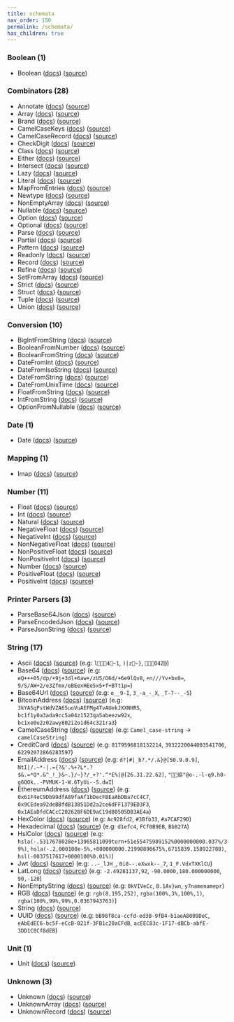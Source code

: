 ```yaml
---
title: schemata
nav_order: 150
permalink: /schemata/
has_children: true
---
```


### Boolean (1)

* Boolean ([docs](https://jacob-alford.github.io/schemata-ts/schemata/Boolean.html)) ([source](https://github.com/jacob-alford/schemata-ts/tree/main/src/schemata/Boolean.ts))

### Combinators (28)

* Annotate ([docs](https://jacob-alford.github.io/schemata-ts/schemata/Annotate.html)) ([source](https://github.com/jacob-alford/schemata-ts/tree/main/src/schemata/Annotate.ts))
* Array ([docs](https://jacob-alford.github.io/schemata-ts/schemata/Array.html)) ([source](https://github.com/jacob-alford/schemata-ts/tree/main/src/schemata/Array.ts))
* Brand ([docs](https://jacob-alford.github.io/schemata-ts/schemata/Brand.html)) ([source](https://github.com/jacob-alford/schemata-ts/tree/main/src/schemata/Brand.ts))
* CamelCaseKeys ([docs](https://jacob-alford.github.io/schemata-ts/schemata/CamelCaseKeys.html)) ([source](https://github.com/jacob-alford/schemata-ts/tree/main/src/schemata/CamelCaseKeys.ts))
* CamelCaseRecord ([docs](https://jacob-alford.github.io/schemata-ts/schemata/CamelCaseRecord.html)) ([source](https://github.com/jacob-alford/schemata-ts/tree/main/src/schemata/CamelCaseRecord.ts))
* CheckDigit ([docs](https://jacob-alford.github.io/schemata-ts/schemata/CheckDigit.html)) ([source](https://github.com/jacob-alford/schemata-ts/tree/main/src/schemata/CheckDigit.ts))
* Class ([docs](https://jacob-alford.github.io/schemata-ts/schemata/Class.html)) ([source](https://github.com/jacob-alford/schemata-ts/tree/main/src/schemata/Class.ts))
* Either ([docs](https://jacob-alford.github.io/schemata-ts/schemata/Either.html)) ([source](https://github.com/jacob-alford/schemata-ts/tree/main/src/schemata/Either.ts))
* Intersect ([docs](https://jacob-alford.github.io/schemata-ts/schemata/Intersect.html)) ([source](https://github.com/jacob-alford/schemata-ts/tree/main/src/schemata/Intersect.ts))
* Lazy ([docs](https://jacob-alford.github.io/schemata-ts/schemata/Lazy.html)) ([source](https://github.com/jacob-alford/schemata-ts/tree/main/src/schemata/Lazy.ts))
* Literal ([docs](https://jacob-alford.github.io/schemata-ts/schemata/Literal.html)) ([source](https://github.com/jacob-alford/schemata-ts/tree/main/src/schemata/Literal.ts))
* MapFromEntries ([docs](https://jacob-alford.github.io/schemata-ts/schemata/MapFromEntries.html)) ([source](https://github.com/jacob-alford/schemata-ts/tree/main/src/schemata/MapFromEntries.ts))
* Newtype ([docs](https://jacob-alford.github.io/schemata-ts/schemata/Newtype.html)) ([source](https://github.com/jacob-alford/schemata-ts/tree/main/src/schemata/Newtype.ts))
* NonEmptyArray ([docs](https://jacob-alford.github.io/schemata-ts/schemata/NonEmptyArray.html)) ([source](https://github.com/jacob-alford/schemata-ts/tree/main/src/schemata/NonEmptyArray.ts))
* Nullable ([docs](https://jacob-alford.github.io/schemata-ts/schemata/Nullable.html)) ([source](https://github.com/jacob-alford/schemata-ts/tree/main/src/schemata/Nullable.ts))
* Option ([docs](https://jacob-alford.github.io/schemata-ts/schemata/Option.html)) ([source](https://github.com/jacob-alford/schemata-ts/tree/main/src/schemata/Option.ts))
* Optional ([docs](https://jacob-alford.github.io/schemata-ts/schemata/Optional.html)) ([source](https://github.com/jacob-alford/schemata-ts/tree/main/src/schemata/Optional.ts))
* Parse ([docs](https://jacob-alford.github.io/schemata-ts/schemata/Parse.html)) ([source](https://github.com/jacob-alford/schemata-ts/tree/main/src/schemata/Parse.ts))
* Partial ([docs](https://jacob-alford.github.io/schemata-ts/schemata/Partial.html)) ([source](https://github.com/jacob-alford/schemata-ts/tree/main/src/schemata/Partial.ts))
* Pattern ([docs](https://jacob-alford.github.io/schemata-ts/schemata/Pattern.html)) ([source](https://github.com/jacob-alford/schemata-ts/tree/main/src/schemata/Pattern.ts))
* Readonly ([docs](https://jacob-alford.github.io/schemata-ts/schemata/Readonly.html)) ([source](https://github.com/jacob-alford/schemata-ts/tree/main/src/schemata/Readonly.ts))
* Record ([docs](https://jacob-alford.github.io/schemata-ts/schemata/Record.html)) ([source](https://github.com/jacob-alford/schemata-ts/tree/main/src/schemata/Record.ts))
* Refine ([docs](https://jacob-alford.github.io/schemata-ts/schemata/Refine.html)) ([source](https://github.com/jacob-alford/schemata-ts/tree/main/src/schemata/Refine.ts))
* SetFromArray ([docs](https://jacob-alford.github.io/schemata-ts/schemata/SetFromArray.html)) ([source](https://github.com/jacob-alford/schemata-ts/tree/main/src/schemata/SetFromArray.ts))
* Strict ([docs](https://jacob-alford.github.io/schemata-ts/schemata/Strict.html)) ([source](https://github.com/jacob-alford/schemata-ts/tree/main/src/schemata/Strict.ts))
* Struct ([docs](https://jacob-alford.github.io/schemata-ts/schemata/Struct.html)) ([source](https://github.com/jacob-alford/schemata-ts/tree/main/src/schemata/Struct.ts))
* Tuple ([docs](https://jacob-alford.github.io/schemata-ts/schemata/Tuple.html)) ([source](https://github.com/jacob-alford/schemata-ts/tree/main/src/schemata/Tuple.ts))
* Union ([docs](https://jacob-alford.github.io/schemata-ts/schemata/Union.html)) ([source](https://github.com/jacob-alford/schemata-ts/tree/main/src/schemata/Union.ts))

### Conversion (10)

* BigIntFromString ([docs](https://jacob-alford.github.io/schemata-ts/schemata/BigIntFromString.html)) ([source](https://github.com/jacob-alford/schemata-ts/tree/main/src/schemata/BigIntFromString.ts))
* BooleanFromNumber ([docs](https://jacob-alford.github.io/schemata-ts/schemata/BooleanFromNumber.html)) ([source](https://github.com/jacob-alford/schemata-ts/tree/main/src/schemata/BooleanFromNumber.ts))
* BooleanFromString ([docs](https://jacob-alford.github.io/schemata-ts/schemata/BooleanFromString.html)) ([source](https://github.com/jacob-alford/schemata-ts/tree/main/src/schemata/BooleanFromString.ts))
* DateFromInt ([docs](https://jacob-alford.github.io/schemata-ts/schemata/DateFromInt.html)) ([source](https://github.com/jacob-alford/schemata-ts/tree/main/src/schemata/DateFromInt.ts))
* DateFromIsoString ([docs](https://jacob-alford.github.io/schemata-ts/schemata/DateFromIsoString.html)) ([source](https://github.com/jacob-alford/schemata-ts/tree/main/src/schemata/DateFromIsoString.ts))
* DateFromString ([docs](https://jacob-alford.github.io/schemata-ts/schemata/DateFromString.html)) ([source](https://github.com/jacob-alford/schemata-ts/tree/main/src/schemata/DateFromString.ts))
* DateFromUnixTime ([docs](https://jacob-alford.github.io/schemata-ts/schemata/DateFromUnixTime.html)) ([source](https://github.com/jacob-alford/schemata-ts/tree/main/src/schemata/DateFromUnixTime.ts))
* FloatFromString ([docs](https://jacob-alford.github.io/schemata-ts/schemata/FloatFromString.html)) ([source](https://github.com/jacob-alford/schemata-ts/tree/main/src/schemata/FloatFromString.ts))
* IntFromString ([docs](https://jacob-alford.github.io/schemata-ts/schemata/IntFromString.html)) ([source](https://github.com/jacob-alford/schemata-ts/tree/main/src/schemata/IntFromString.ts))
* OptionFromNullable ([docs](https://jacob-alford.github.io/schemata-ts/schemata/OptionFromNullable.html)) ([source](https://github.com/jacob-alford/schemata-ts/tree/main/src/schemata/OptionFromNullable.ts))

### Date (1)

* Date ([docs](https://jacob-alford.github.io/schemata-ts/schemata/Date.html)) ([source](https://github.com/jacob-alford/schemata-ts/tree/main/src/schemata/Date.ts))

### Mapping (1)

* Imap ([docs](https://jacob-alford.github.io/schemata-ts/schemata/Imap.html)) ([source](https://github.com/jacob-alford/schemata-ts/tree/main/src/schemata/Imap.ts))

### Number (11)

* Float ([docs](https://jacob-alford.github.io/schemata-ts/schemata/Float.html)) ([source](https://github.com/jacob-alford/schemata-ts/tree/main/src/schemata/Float.ts))
* Int ([docs](https://jacob-alford.github.io/schemata-ts/schemata/Int.html)) ([source](https://github.com/jacob-alford/schemata-ts/tree/main/src/schemata/Int.ts))
* Natural ([docs](https://jacob-alford.github.io/schemata-ts/schemata/Natural.html)) ([source](https://github.com/jacob-alford/schemata-ts/tree/main/src/schemata/Natural.ts))
* NegativeFloat ([docs](https://jacob-alford.github.io/schemata-ts/schemata/NegativeFloat.html)) ([source](https://github.com/jacob-alford/schemata-ts/tree/main/src/schemata/NegativeFloat.ts))
* NegativeInt ([docs](https://jacob-alford.github.io/schemata-ts/schemata/NegativeInt.html)) ([source](https://github.com/jacob-alford/schemata-ts/tree/main/src/schemata/NegativeInt.ts))
* NonNegativeFloat ([docs](https://jacob-alford.github.io/schemata-ts/schemata/NonNegativeFloat.html)) ([source](https://github.com/jacob-alford/schemata-ts/tree/main/src/schemata/NonNegativeFloat.ts))
* NonPositiveFloat ([docs](https://jacob-alford.github.io/schemata-ts/schemata/NonPositiveFloat.html)) ([source](https://github.com/jacob-alford/schemata-ts/tree/main/src/schemata/NonPositiveFloat.ts))
* NonPositiveInt ([docs](https://jacob-alford.github.io/schemata-ts/schemata/NonPositiveInt.html)) ([source](https://github.com/jacob-alford/schemata-ts/tree/main/src/schemata/NonPositiveInt.ts))
* Number ([docs](https://jacob-alford.github.io/schemata-ts/schemata/Number.html)) ([source](https://github.com/jacob-alford/schemata-ts/tree/main/src/schemata/Number.ts))
* PositiveFloat ([docs](https://jacob-alford.github.io/schemata-ts/schemata/PositiveFloat.html)) ([source](https://github.com/jacob-alford/schemata-ts/tree/main/src/schemata/PositiveFloat.ts))
* PositiveInt ([docs](https://jacob-alford.github.io/schemata-ts/schemata/PositiveInt.html)) ([source](https://github.com/jacob-alford/schemata-ts/tree/main/src/schemata/PositiveInt.ts))

### Printer Parsers (3)

* ParseBase64Json ([docs](https://jacob-alford.github.io/schemata-ts/schemata/ParseBase64Json.html)) ([source](https://github.com/jacob-alford/schemata-ts/tree/main/src/schemata/ParseBase64Json.ts))
* ParseEncodedJson ([docs](https://jacob-alford.github.io/schemata-ts/schemata/ParseEncodedJson.html)) ([source](https://github.com/jacob-alford/schemata-ts/tree/main/src/schemata/ParseEncodedJson.ts))
* ParseJsonString ([docs](https://jacob-alford.github.io/schemata-ts/schemata/ParseJsonString.html)) ([source](https://github.com/jacob-alford/schemata-ts/tree/main/src/schemata/ParseJsonString.ts))

### String (17)

* Ascii ([docs](https://jacob-alford.github.io/schemata-ts/schemata/Ascii.html)) ([source](https://github.com/jacob-alford/schemata-ts/tree/main/src/schemata/Ascii.ts)) (e.g:  ` l4~1`, `)| z ~}`, `O4Z@`)
* Base64 ([docs](https://jacob-alford.github.io/schemata-ts/schemata/Base64.html)) ([source](https://github.com/jacob-alford/schemata-ts/tree/main/src/schemata/Base64.ts)) (e.g:  `eQ+++05/dp/+9j+3dl+6aw+/zU5/O6d/+6e9lQv8`, `+n///Yv+bx0=`, `9/S/AW+2/e3Zfmx/eBEexHEe5x5+f+BTt1p=`)
* Base64Url ([docs](https://jacob-alford.github.io/schemata-ts/schemata/Base64Url.html)) ([source](https://github.com/jacob-alford/schemata-ts/tree/main/src/schemata/Base64Url.ts)) (e.g:  `e__9-I`, `3_-a_-_X`, `_T-7--_-5`)
* BitcoinAddress ([docs](https://jacob-alford.github.io/schemata-ts/schemata/BitcoinAddress.html)) ([source](https://github.com/jacob-alford/schemata-ts/tree/main/src/schemata/BitcoinAddress.ts)) (e.g:  `3kYASqPstWdVZA65uoVuAEFMg4TvAUekJXXNHRS`, `bc1f1y0a3ada9cc5a04z1523qa5abeezw92x`, `bc1xe0u2z02awy802i2o1d64c321ra3`)
* CamelCaseString ([docs](https://jacob-alford.github.io/schemata-ts/schemata/CamelCaseString.html)) ([source](https://github.com/jacob-alford/schemata-ts/tree/main/src/schemata/CamelCaseString.ts)) (e.g:  `Camel_case-string` → `camelCaseString`)
* CreditCard ([docs](https://jacob-alford.github.io/schemata-ts/schemata/CreditCard.html)) ([source](https://github.com/jacob-alford/schemata-ts/tree/main/src/schemata/CreditCard.ts)) (e.g:  `8179596818132214`, `3932220044003541706`, `62292072866283597`)
* EmailAddress ([docs](https://jacob-alford.github.io/schemata-ts/schemata/EmailAddress.html)) ([source](https://github.com/jacob-alford/schemata-ts/tree/main/src/schemata/EmailAddress.ts)) (e.g:  `d?|#|_b?.*/.&}@[50.9.0.9]`, `NtI|/.~*-|.={?&'.%+?L*.?$&.=*Q*.&^_!_}&~.}/~}?/_+?'.^*E%|@[26.31.22.62]`, `"￸㶸"@o-.-l-q9.h0-g6QOk..-PVMUK-1-W.6TyUi--S.dwI`)
* EthereumAddress ([docs](https://jacob-alford.github.io/schemata-ts/schemata/EthereumAddress.html)) ([source](https://github.com/jacob-alford/schemata-ts/tree/main/src/schemata/EthereumAddress.ts)) (e.g:  `0x61F4eC9Db99dfA89faAf1bDecFBEaAbDBa7cC4C7`, `0x9CEdea92deBBfdB13851Dd2a2ce6dFF1379ED3F3`, `0x1AEaDfdCACcC202628F6DE9aC19d80505DB3AE4a`)
* HexColor ([docs](https://jacob-alford.github.io/schemata-ts/schemata/HexColor.html)) ([source](https://github.com/jacob-alford/schemata-ts/tree/main/src/schemata/HexColor.ts)) (e.g:  `Ac928fd2`, `#3Bfb33`, `#a7CAF29D`)
* Hexadecimal ([docs](https://jacob-alford.github.io/schemata-ts/schemata/Hexadecimal.html)) ([source](https://github.com/jacob-alford/schemata-ts/tree/main/src/schemata/Hexadecimal.ts)) (e.g:  `d1efc4`, `FCf0B9EB`, `Bb827A`)
* HslColor ([docs](https://jacob-alford.github.io/schemata-ts/schemata/HslColor.html)) ([source](https://github.com/jacob-alford/schemata-ts/tree/main/src/schemata/HslColor.ts)) (e.g:  `hsla(-.5317678028e+13965811099turn+51e55475989152%0000000000.037%/39%)`, `hsla(-.2,000100e-5%,+000000000.21998890675%,6715839.158922788)`, `hsl(-0037517617+0000100%0.01%)`)
* Jwt ([docs](https://jacob-alford.github.io/schemata-ts/schemata/Jwt.html)) ([source](https://github.com/jacob-alford/schemata-ts/tree/main/src/schemata/Jwt.ts)) (e.g:  `..-_lJH_`, `0i8--.eXwxk--_7`, `1_F.VdxTXKlCU`)
* LatLong ([docs](https://jacob-alford.github.io/schemata-ts/schemata/LatLong.html)) ([source](https://github.com/jacob-alford/schemata-ts/tree/main/src/schemata/LatLong.ts)) (e.g:  `-2.49281137,92`, `-90.0000,180.000000000`, `90,-120`)
* NonEmptyString ([docs](https://jacob-alford.github.io/schemata-ts/schemata/NonEmptyString.html)) ([source](https://github.com/jacob-alford/schemata-ts/tree/main/src/schemata/NonEmptyString.ts)) (e.g:  `0kVIVeCc`, `B.1Av}wn`, `y7namenamepr`)
* RGB ([docs](https://jacob-alford.github.io/schemata-ts/schemata/RGB.html)) ([source](https://github.com/jacob-alford/schemata-ts/tree/main/src/schemata/RGB.ts)) (e.g:  `rgb(8,195,252)`, `rgba(100%,3%,100%,1)`, `rgba(100%,99%,99%,0.0367943763)`)
* String ([docs](https://jacob-alford.github.io/schemata-ts/schemata/String.html)) ([source](https://github.com/jacob-alford/schemata-ts/tree/main/src/schemata/String.ts))
* UUID ([docs](https://jacob-alford.github.io/schemata-ts/schemata/UUID.html)) ([source](https://github.com/jacob-alford/schemata-ts/tree/main/src/schemata/UUID.ts)) (e.g:  `bB98f8ca-ccfd-ed3B-9fB4-b1aeA8009DeC`, `eAbEdEC6-bc5F-eCcB-021f-3FB1c20aCFdB`, `acEEC83c-1F17-dBCb-abfE-3DD1C8Cf8dEB`)

### Unit (1)

* Unit ([docs](https://jacob-alford.github.io/schemata-ts/schemata/Unit.html)) ([source](https://github.com/jacob-alford/schemata-ts/tree/main/src/schemata/Unit.ts))

### Unknown (3)

* Unknown ([docs](https://jacob-alford.github.io/schemata-ts/schemata/Unknown.html)) ([source](https://github.com/jacob-alford/schemata-ts/tree/main/src/schemata/Unknown.ts))
* UnknownArray ([docs](https://jacob-alford.github.io/schemata-ts/schemata/UnknownArray.html)) ([source](https://github.com/jacob-alford/schemata-ts/tree/main/src/schemata/UnknownArray.ts))
* UnknownRecord ([docs](https://jacob-alford.github.io/schemata-ts/schemata/UnknownRecord.html)) ([source](https://github.com/jacob-alford/schemata-ts/tree/main/src/schemata/UnknownRecord.ts))
